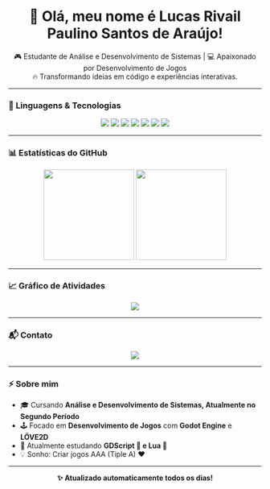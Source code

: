 <!-- Banner de boas-vindas -->
<h1 align="center">👋 Olá, meu nome é Lucas Rivail Paulino Santos de Araújo!</h1>

<p align="center">
🎮 Estudante de Análise e Desenvolvimento de Sistemas | 💻 Apaixonado por Desenvolvimento de Jogos <br>
🔥 Transformando ideias em código e experiências interativas.
</p>

---

### 🚀 Linguagens & Tecnologias

<p align="center">
  <img src="https://img.shields.io/badge/Python-3776AB?style=for-the-badge&logo=python&logoColor=white"/>
  <img src="https://img.shields.io/badge/Godot-478CBF?style=for-the-badge&logo=godot-engine&logoColor=white"/>
  <img src="https://img.shields.io/badge/HTML5-E34F26?style=for-the-badge&logo=html5&logoColor=white"/>
  <img src="https://img.shields.io/badge/Lua-2C2D72?style=for-the-badge&logo=lua&logoColor=white"/>
  <img src="https://img.shields.io/badge/LÖVE2D-FF69B4?style=for-the-badge&logo=love&logoColor=white"/>
  <img src="https://img.shields.io/badge/Java-ED8B00?style=for-the-badge&logo=openjdk&logoColor=white"/>
  <img src="https://img.shields.io/badge/Linux-FCC624?style=for-the-badge&logo=linux&logoColor=white"/>
</p>

---

### 📊 Estatísticas do GitHub

<p align="center">
  <img height="180em" src="https://github-readme-stats.vercel.app/api?username=HYZIN-1&show_icons=true&hide_border=true&bg_color=0D1117&title_color=FF1E1E&text_color=FF1E1E&icon_color=FF1E1E"/>
  <img height="180em" src="https://github-readme-stats.vercel.app/api/top-langs/?username=HYZIN-1&layout=compact&langs_count=8&hide_border=true&bg_color=0D1117&title_color=FF1E1E&text_color=FF1E1E"/>
</p>


---

### 📈 Gráfico de Atividades

<p align="center">
  <img src="https://github-readme-activity-graph.vercel.app/graph?username=HYZIN-1&bg_color=0D1117&color=FF0000&line=FF1E1E&point=FFFFFF&area=true&hide_border=true"/>
</p>

---

### 📬 Contato

<p align="center">
  <a href="mailto:SEU_EMAIL_AQUI">
    <img src="https://img.shields.io/badge/Email-D14836?style=for-the-badge&logo=gmail&logoColor=white"/>
  </a>
</p>

---

### ⚡ Sobre mim

- 🎓 Cursando **Análise e Desenvolvimento de Sistemas, Atualmente no Segundo Período**  
- 🕹️ Focado em **Desenvolvimento de Jogos** com **Godot Engine** e **LÖVE2D**  
- 🧠 Atualmente estudando **GDScript 🤖 e Lua 🌙**  
- 💡 Sonho: Criar jogos AAA (Tiple A) ❤  

---

<p align="center">
  <b>✨ Atualizado automaticamente todos os dias!</b>
</p>
